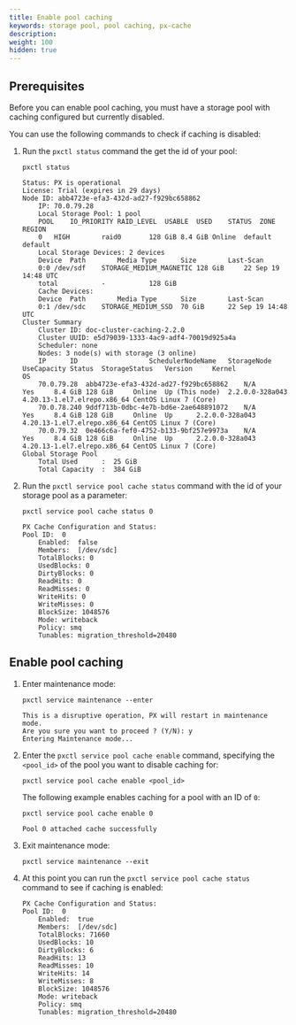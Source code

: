 ```yaml
---
title: Enable pool caching
keywords: storage pool, pool caching, px-cache
description:
weight: 100
hidden: true
---
```


## Prerequisites

Before you can enable pool caching, you must have a storage pool with caching configured but currently disabled.

You can use the following commands to check if caching is disabled:

1. Run the `pxctl status` command the get the id of your pool:

	```text
	pxctl status
	```

	```output
	Status: PX is operational
	License: Trial (expires in 29 days)
	Node ID: abb4723e-efa3-432d-ad27-f929bc658862
		IP: 70.0.79.28
		Local Storage Pool: 1 pool
		POOL	IO_PRIORITY	RAID_LEVEL	USABLE	USED	STATUS	ZONE	REGION
		0	HIGH		raid0		128 GiB	8.4 GiB	Online	default	default
		Local Storage Devices: 2 devices
		Device	Path		Media Type		Size		Last-Scan
		0:0	/dev/sdf	STORAGE_MEDIUM_MAGNETIC	128 GiB		22 Sep 19 14:48 UTC
		total			-			128 GiB
		Cache Devices:
		Device	Path		Media Type		Size		Last-Scan
		0:1	/dev/sdc	STORAGE_MEDIUM_SSD	70 GiB		22 Sep 19 14:48 UTC
	Cluster Summary
		Cluster ID: doc-cluster-caching-2.2.0
		Cluster UUID: e5d79039-1333-4ac9-adf4-70019d925a4a
		Scheduler: none
		Nodes: 3 node(s) with storage (3 online)
		IP		ID					SchedulerNodeName	StorageNode	UseCapacity	Status	StorageStatus	Version		Kernel				OS
		70.0.79.28	abb4723e-efa3-432d-ad27-f929bc658862	N/A			Yes		8.4 GiB	128 GiB		Online	Up (This node)	2.2.0.0-328a043	4.20.13-1.el7.elrepo.x86_64	CentOS Linux 7 (Core)
		70.0.78.240	9ddf713b-0dbc-4e7b-bd6e-2ae648891072	N/A			Yes		8.4 GiB	128 GiB		Online	Up		2.2.0.0-328a043	4.20.13-1.el7.elrepo.x86_64	CentOS Linux 7 (Core)
		70.0.79.32	0e466c6a-fef0-4752-b133-9bf257e9973a	N/A			Yes		8.4 GiB	128 GiB		Online	Up		2.2.0.0-328a043	4.20.13-1.el7.elrepo.x86_64	CentOS Linux 7 (Core)
	Global Storage Pool
		Total Used    	:  25 GiB
		Total Capacity	:  384 GiB
	```

2. Run the `pxctl service pool cache status` command with the id of your storage pool as a parameter:

	```text
	pxctl service pool cache status 0
	```

	```output
	PX Cache Configuration and Status:
	Pool ID:  0
		Enabled:  false
		Members:  [/dev/sdc]
		TotalBlocks: 0
		UsedBlocks: 0
		DirtyBlocks: 0
		ReadHits: 0
		ReadMisses: 0
		WriteHits: 0
		WriteMisses: 0
		BlockSize: 1048576
		Mode: writeback
		Policy: smq
		Tunables: migration_threshold=20480
	```


## Enable pool caching

1. Enter maintenance mode:

	```text
	pxctl service maintenance --enter
	```
	```output
	This is a disruptive operation, PX will restart in maintenance mode.
	Are you sure you want to proceed ? (Y/N): y
	Entering Maintenance mode...
	```


2.  Enter the `pxctl service pool cache enable` command, specifying the `<pool_id>` of the pool you want to disable caching for:

    `pxctl service pool cache enable <pool_id>`

    The following example enables caching for a pool with an ID of `0`:

    ```text
    pxctl service pool cache enable 0
    ```

    ```output
    Pool 0 attached cache successfully
    ```

3. Exit maintenance mode:

	```text
	pxctl service maintenance --exit
	```

4. At this point you can run the `pxctl service pool cache status` command to see if caching is enabled:

	```text
	PX Cache Configuration and Status:
	Pool ID:  0
		Enabled:  true
		Members:  [/dev/sdc]
		TotalBlocks: 71660
		UsedBlocks: 10
		DirtyBlocks: 6
		ReadHits: 13
		ReadMisses: 10
		WriteHits: 14
		WriteMisses: 8
		BlockSize: 1048576
		Mode: writeback
		Policy: smq
		Tunables: migration_threshold=20480
	```
